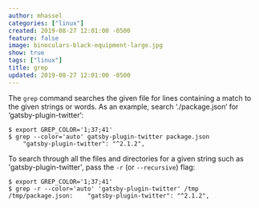 ```yaml
---
author: mhassel
categories: ["linux"]
created: 2019-08-27 12:01:00 -0500
feature: false
image: binoculars-black-equipment-large.jpg
show: true
tags: ["linux"]
title: grep
updated: 2019-08-27 12:01:00 -0500
---
```

The `grep` command searches the given file for lines containing a match to the given strings or words. As an example, search ‘./package.json‘ for ‘gatsby-plugin-twitter‘:

```shell
$ export GREP_COLOR='1;37;41'
$ grep --color='auto' gatsby-plugin-twitter package.json
    "gatsby-plugin-twitter": "^2.1.2",
```

To search through all the files and directories for a given string such as 'gatsby-plugin-twitter', pass the `-r` (or `--recursive`) flag:

```shell
$ export GREP_COLOR='1;37;41'
$ grep -r --color='auto' 'gatsby-plugin-twitter' /tmp
/tmp/package.json:    "gatsby-plugin-twitter": "^2.1.2",
```
